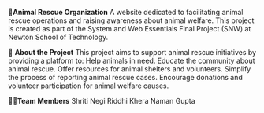 🌟**Animal Rescue Organization** 
A website dedicated to facilitating animal rescue operations and raising awareness about animal welfare. This project is created as part of the System and Web Essentials Final Project (SNW) at Newton School of Technology.

🐾 **About the Project**
This project aims to support animal rescue initiatives by providing a platform to:
Help animals in need.
Educate the community about animal rescue.
Offer resources for animal shelters and volunteers.
Simplify the process of reporting animal rescue cases.
Encourage donations and volunteer participation for animal welfare causes.

👩‍💻**Team Members**
Shriti Negi
Riddhi Khera
Naman Gupta
